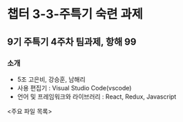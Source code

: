 # 챕터 3-3-주특기 숙련 과제
## 9기 주특기 4주차 팀과제, 항해 99
### 소개
- 5조 고은비, 강승훈, 남해리 
- 사용 편집기 : Visual Studio Code(vscode)
- 언어 및 프레임워크와 라이브러리 : React, Redux, Javascript


<주요 파일 목록>
